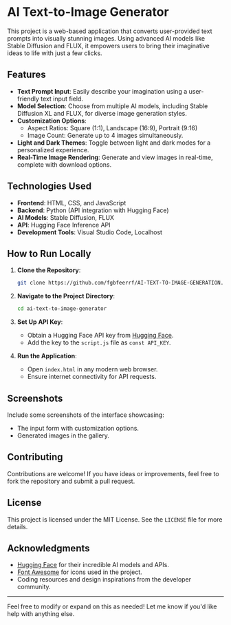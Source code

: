 
# AI Text-to-Image Generator

This project is a web-based application that converts user-provided text prompts into visually stunning images. Using advanced AI models like Stable Diffusion and FLUX, it empowers users to bring their imaginative ideas to life with just a few clicks.

## Features

- **Text Prompt Input**: Easily describe your imagination using a user-friendly text input field.
- **Model Selection**: Choose from multiple AI models, including Stable Diffusion XL and FLUX, for diverse image generation styles.
- **Customization Options**:
  - Aspect Ratios: Square (1:1), Landscape (16:9), Portrait (9:16)
  - Image Count: Generate up to 4 images simultaneously.
- **Light and Dark Themes**: Toggle between light and dark modes for a personalized experience.
- **Real-Time Image Rendering**: Generate and view images in real-time, complete with download options.

## Technologies Used

- **Frontend**: HTML, CSS, and JavaScript
- **Backend**: Python (API integration with Hugging Face)
- **AI Models**: Stable Diffusion, FLUX
- **API**: Hugging Face Inference API
- **Development Tools**: Visual Studio Code, Localhost

## How to Run Locally

1. **Clone the Repository**:
   ```bash
   git clone https://github.com/fgbfeerrf/AI-TEXT-TO-IMAGE-GENERATION.git
   ```
2. **Navigate to the Project Directory**:
   ```bash
   cd ai-text-to-image-generator
   ```
3. **Set Up API Key**:
   - Obtain a Hugging Face API key from [Hugging Face](https://huggingface.co/).
   - Add the key to the `script.js` file as `const API_KEY`.

4. **Run the Application**:
   - Open `index.html` in any modern web browser.
   - Ensure internet connectivity for API requests.

## Screenshots

Include some screenshots of the interface showcasing:
- The input form with customization options.
- Generated images in the gallery.

## Contributing

Contributions are welcome! If you have ideas or improvements, feel free to fork the repository and submit a pull request.

## License

This project is licensed under the MIT License. See the `LICENSE` file for more details.

## Acknowledgments

- [Hugging Face](https://huggingface.co/) for their incredible AI models and APIs.
- [Font Awesome](https://fontawesome.com/) for icons used in the project.
- Coding resources and design inspirations from the developer community.

---

Feel free to modify or expand on this as needed! Let me know if you'd like help with anything else.
